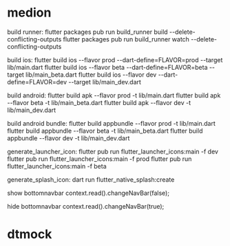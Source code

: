 # medion


build runner:
flutter packages pub run build_runner build --delete-conflicting-outputs
flutter packages pub run build_runner watch --delete-conflicting-outputs


build ios:
flutter build ios --flavor prod --dart-define=FLAVOR=prod --target lib/main.dart
flutter build ios --flavor beta --dart-define=FLAVOR=beta --target lib/main_beta.dart
flutter build ios --flavor dev --dart-define=FLAVOR=dev --target lib/main_dev.dart

build android:
flutter build apk --flavor prod -t lib/main.dart
flutter build apk --flavor beta -t lib/main_beta.dart
flutter build apk --flavor dev -t lib/main_dev.dart


build android bundle:
flutter build appbundle --flavor prod -t lib/main.dart
flutter build appbundle --flavor beta -t lib/main_beta.dart
flutter build appbundle --flavor dev -t lib/main_dev.dart

generate_launcher_icon:
flutter pub run flutter_launcher_icons:main -f dev
flutter pub run flutter_launcher_icons:main -f prod
flutter pub run flutter_launcher_icons:main -f beta

generate_splash_icon:
dart run flutter_native_splash:create


show bottomnavbar
   context.read<BottomNavBarController>().changeNavBar(false);

hide bottomnavbar
   context.read<BottomNavBarController>().changeNavBar(true);

# dtmock
